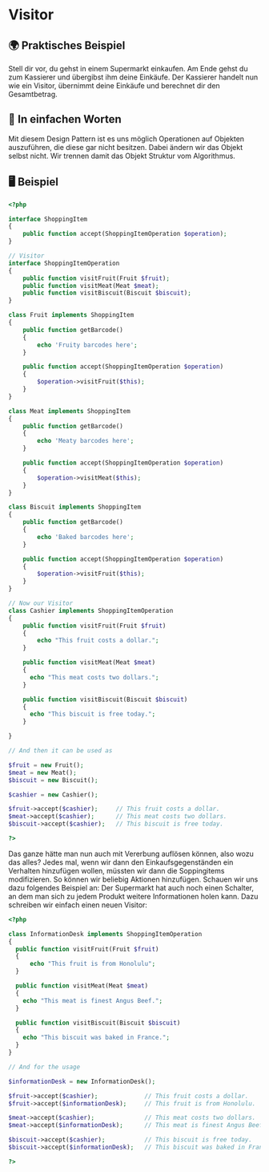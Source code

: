 # Visitor

## 🌍 Praktisches Beispiel

Stell dir vor, du gehst in einem Supermarkt einkaufen. Am Ende gehst du zum Kassierer und übergibst ihm deine Einkäufe. Der Kassierer handelt nun wie ein Visitor, übernimmt deine Einkäufe und berechnet dir den Gesamtbetrag.

## 💬 In einfachen Worten

Mit diesem Design Pattern ist es uns möglich Operationen auf Objekten auszuführen, die diese gar nicht besitzen. Dabei ändern wir das Objekt selbst nicht. Wir trennen damit das Objekt Struktur vom Algorithmus.

## 🖥 Beispiel

```php
<?php

interface ShoppingItem
{
    public function accept(ShoppingItemOperation $operation);
}

// Visitor
interface ShoppingItemOperation
{
    public function visitFruit(Fruit $fruit);
    public function visitMeat(Meat $meat);
    public function visitBiscuit(Biscuit $biscuit);
}

class Fruit implements ShoppingItem
{
    public function getBarcode()
    {
        echo 'Fruity barcodes here';
    }

    public function accept(ShoppingItemOperation $operation)
    {
        $operation->visitFruit($this);
    }
}

class Meat implements ShoppingItem
{
    public function getBarcode()
    {
        echo 'Meaty barcodes here';
    }

    public function accept(ShoppingItemOperation $operation)
    {
        $operation->visitMeat($this);
    }
}

class Biscuit implements ShoppingItem
{
    public function getBarcode()
    {
        echo 'Baked barcodes here';
    }

    public function accept(ShoppingItemOperation $operation)
    {
        $operation->visitFruit($this);
    }
}

// Now our Visitor
class Cashier implements ShoppingItemOperation
{
    public function visitFruit(Fruit $fruit)
    {
        echo "This fruit costs a dollar.";
    }

    public function visitMeat(Meat $meat)
    {
      echo "This meat costs two dollars.";
    }

    public function visitBiscuit(Biscuit $biscuit)
    {
      echo "This biscuit is free today.";
    }

}

// And then it can be used as

$fruit = new Fruit();
$meat = new Meat();
$biscuit = new Biscuit();

$cashier = new Cashier();

$fruit->accept($cashier);     // This fruit costs a dollar.
$meat->accept($cashier);      // This meat costs two dollars.
$biscuit->accept($cashier);   // This biscuit is free today.

?>
```

Das ganze hätte man nun auch mit Vererbung auflösen können, also wozu das alles? Jedes mal, wenn wir dann den Einkaufsgegenständen ein Verhalten hinzufügen wollen, müssten wir dann die Soppingitems modifizieren. So können wir beliebig Aktionen hinzufügen. Schauen wir uns dazu folgendes Beispiel an: Der Supermarkt hat auch noch einen Schalter, an dem man sich zu jedem Produkt weitere Informationen holen kann. Dazu schreiben wir einfach einen neuen Visitor:

```php
<?php

class InformationDesk implements ShoppingItemOperation
{
  public function visitFruit(Fruit $fruit)
  {
      echo "This fruit is from Honolulu";
  }

  public function visitMeat(Meat $meat)
  {
    echo "This meat is finest Angus Beef.";
  }

  public function visitBiscuit(Biscuit $biscuit)
  {
    echo "This biscuit was baked in France.";
  }
}

// And for the usage

$informationDesk = new InformationDesk();

$fruit->accept($cashier);             // This fruit costs a dollar.
$fruit->accept($informationDesk);     // This fruit is from Honolulu.

$meat->accept($cashier);              // This meat costs two dollars.
$meat->accept($informationDesk);      // This meat is finest Angus Beef.

$biscuit->accept($cashier);           // This biscuit is free today.
$biscuit->accept($informationDesk);   // This biscuit was baked in France.

?>
```
